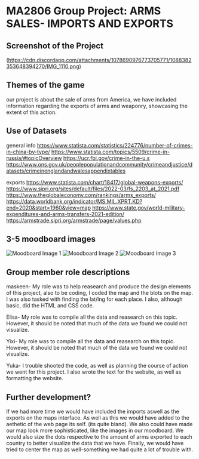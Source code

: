 

# MA2806 Group Project: ARMS SALES- IMPORTS AND EXPORTS

## Screenshot of the Project

(https://cdn.discordapp.com/attachments/1078690976773705771/1088382353648394270/IMG_1110.png)

## Themes of the game
our project is about the sale of arms from America, we have included information regarding the exports of arms and
weaponry, showcasing the extent of this action.

## Use of Datasets
general info
https://www.statista.com/statistics/224776/number-of-crimes-in-china-by-type/
https://www.statista.com/topics/5509/crime-in-russia/#topicOverview
https://ucr.fbi.gov/crime-in-the-u.s
https://www.ons.gov.uk/peoplepopulationandcommunity/crimeandjustice/datasets/crimeinenglandandwalesappendixtables

exports
https://www.statista.com/chart/18417/global-weapons-exports/
https://www.sipri.org/sites/default/files/2022-03/fs_2203_at_2021.pdf
https://www.theglobaleconomy.com/rankings/arms_exports/
https://data.worldbank.org/indicator/MS.MIL.XPRT.KD?end=2020&start=1960&view=map
https://www.state.gov/world-military-expenditures-and-arms-transfers-2021-edition/
 https://armstrade.sipri.org/armstrade/page/values.php


## 3-5 moodboard images

![Moodboard Image 1](https://www.google.com/url?sa=i&url=https%3A%2F%2Fwww.domo.com%2Fcharts%2Fmap-charts&psig=AOvVaw07Ni4Hdt29kizmkzYWleww&ust=1679640048848000&source=images&cd=vfe&ved=0CA8QjRxqFwoTCICY5PW48f0CFQAAAAAdAAAAABAE)
![Moodboard Image 2](https://www.google.com/url?sa=i&url=https%3A%2F%2Fsupport.microsoft.com%2Fen-us%2Foffice%2Fformat-a-map-chart-2c744937-a1cc-48f7-bc5e-776497343a29&psig=AOvVaw07Ni4Hdt29kizmkzYWleww&ust=1679640048848000&source=images&cd=vfe&ved=0CA8QjRxqFwoTCICY5PW48f0CFQAAAAAdAAAAABAI)
![Moodboard Image 3](https://www.google.com/search?q=map+graphs&rlz=1C1ONGR_enGB1007GB1007&sxsrf=AJOqlzWbABMJvBJi1v01-AeSqZGP3sex_g:1679553647024&source=lnms&tbm=isch&sa=X&sqi=2&ved=2ahUKEwiIgoz0uPH9AhXXQkEAHZwJD5QQ_AUoAXoECAEQAw&biw=1920&bih=969&dpr=1#imgrc=IO0ploSkcH78oM)

## Group member role descriptions

maskeen- My role was to help reasearch and produce the design elements of this project, also to be coding,
I coded the map and the blots on the map. I was also tasked with finding the lat/lng for each place.
I also, although basic, did the HTML and CSS code.

Elisa- My role was to compile all the data and reasearch on this topic. However, it should be noted that much of the data we found we could not visualize. 

Yixi- My role was to compile all the data and reasearch on this topic. However, it should be noted that much of the data we found we could not visualize.

Yuka- I trouble shooted the code, as well as planning the course of action we went for this project. I also wrote 
the text for the website, as well as formatting the website. 
## Further development?

If we had more time we would have included the imports aswell as the exports on the maps interface.
As well as this we would have added to the aethetic of the web page its self. (its quite bland).
We also could have made our map look more sophisticated, like the images in our moodboard. 
We would also size the dots respective to the amount of arms exported to each country to better visualize the data 
that we have. Finally, we would have tried to center the map as well-something we had quite a lot of trouble with. 
